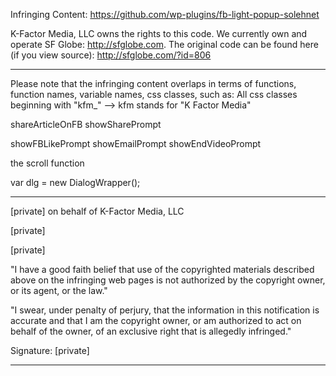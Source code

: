 Infringing Content: https://github.com/wp-plugins/fb-light-popup-solehnet

K-Factor Media, LLC owns the rights to this code. We currently own and
operate SF Globe: http://sfglobe.com. The original code can be found here
(if you view source): http://sfglobe.com/?id=806

----------------------------------------------------------

Please note that the infringing content overlaps in terms of functions,
function names, variable names, css classes, such as:
All css classes beginning with "kfm_" --> kfm stands for "K Factor Media"

shareArticleOnFB
showSharePrompt

showFBLikePrompt
showEmailPrompt
showEndVideoPrompt

the scroll function

var dlg = new DialogWrapper();

--------------------------------------------------------------------------

[private] on behalf of K-Factor Media, LLC

[private]

[private]

"I have a good faith belief that use of the copyrighted materials
described above on the infringing web pages is not authorized by the
copyright owner, or its agent, or the law."

"I swear, under penalty of perjury, that the information in this
notification is accurate and that I am the copyright owner, or am
authorized to act on behalf of the owner, of an exclusive right that is
allegedly infringed."

Signature: [private]

------------------------------------------------------------
